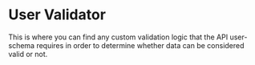 # User Validator
This is where you can find any custom validation logic that the API user-schema requires in order to determine whether data can be considered valid or not.
